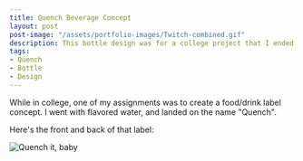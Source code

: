```yaml
---
title: Quench Beverage Concept
layout: post
post-image: "/assets/portfolio-images/Twitch-combined.gif"
description: This bottle design was for a college project that I ended up liking a lot.
tags:
- Quench
- Bottle
- Design
---
```


While in college, one of my assignments was to create a food/drink label concept. I went with flavored water, and landed on the name "Quench".

Here's the front and back of that label:

![Quench it, baby](/WhatATheme/assets/images/Label-FrontBack.png)